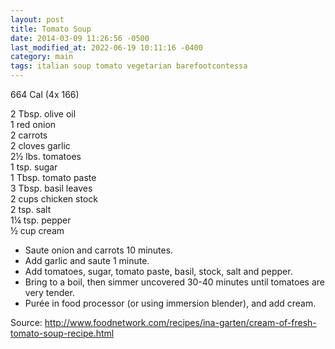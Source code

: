 ```yaml
---
layout: post
title: Tomato Soup
date: 2014-03-09 11:26:56 -0500
last_modified_at: 2022-06-19 10:11:16 -0400
category: main
tags: italian soup tomato vegetarian barefootcontessa
---
```

664 Cal (4x 166)
  
2 Tbsp. olive oil  
1 red onion  
2 carrots  
2 cloves garlic  
2½ lbs. tomatoes  
1 tsp. sugar  
1 Tbsp. tomato paste  
3 Tbsp. basil leaves  
2 cups chicken stock  
2 tsp. salt  
1¼ tsp. pepper  
½ cup cream  

* Saute onion and carrots 10 minutes.
* Add garlic and saute 1 minute.
* Add tomatoes, sugar, tomato paste, basil, stock, salt and pepper.
* Bring to a boil, then simmer uncovered 30-40 minutes until tomatoes are very tender.
* Purée in food processor (or using immersion blender), and add cream.

Source: <http://www.foodnetwork.com/recipes/ina-garten/cream-of-fresh-tomato-soup-recipe.html>
